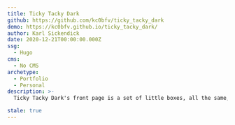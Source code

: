 ```yaml
---
title: Ticky Tacky Dark
github: https://github.com/kc0bfv/ticky_tacky_dark
demo: https://kc0bfv.github.io/ticky_tacky_dark/
author: Karl Sickendick
date: 2020-12-21T00:00:00.000Z
ssg:
  - Hugo
cms:
  - No CMS
archetype:
  - Portfolio
  - Personal
description: >-
  Ticky Tacky Dark's front page is a set of little boxes, all the same, containing pictures that represent your site's pages.

stale: true
---
```

